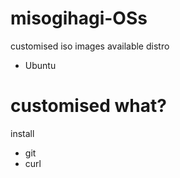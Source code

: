 # misogihagi-OSs
customised iso images 
available distro
- Ubuntu

# customised what?
install 
- git
- curl
